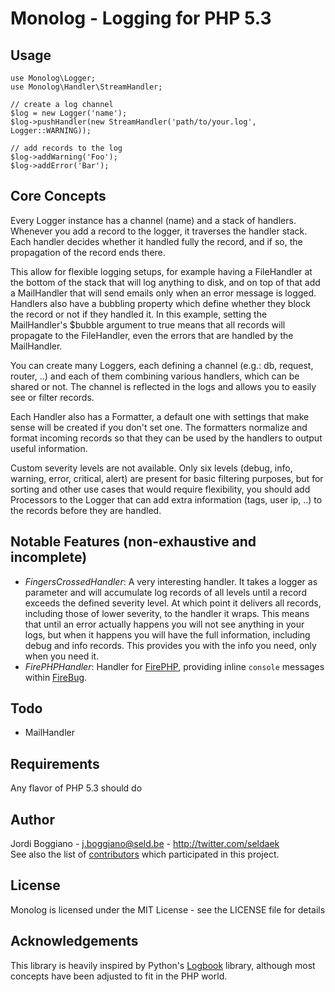Monolog - Logging for PHP 5.3
=============================

Usage
-----

    use Monolog\Logger;
    use Monolog\Handler\StreamHandler;

    // create a log channel
    $log = new Logger('name');
    $log->pushHandler(new StreamHandler('path/to/your.log', Logger::WARNING));

    // add records to the log
    $log->addWarning('Foo');
    $log->addError('Bar');

Core Concepts
-------------

Every Logger instance has a channel (name) and a stack of handlers. Whenever you add a record to the logger, it traverses the handler stack. Each handler decides whether it handled fully the record, and if so, the propagation of the record ends there.

This allow for flexible logging setups, for example having a FileHandler at the bottom of the stack that will log anything to disk, and on top of that add a MailHandler that will send emails only when an error message is logged. Handlers also have a bubbling property which define whether they block the record or not if they handled it. In this example, setting the MailHandler's $bubble argument to true means that all records will propagate to the FileHandler, even the errors that are handled by the MailHandler.

You can create many Loggers, each defining a channel (e.g.: db, request, router, ..) and each of them combining various handlers, which can be shared or not. The channel is reflected in the logs and allows you to easily see or filter records.

Each Handler also has a Formatter, a default one with settings that make sense will be created if you don't set one. The formatters normalize and format incoming records so that they can be used by the handlers to output useful information.

Custom severity levels are not available. Only six levels (debug, info, warning, error, critical, alert) are present for basic filtering purposes, but for sorting and other use cases that would require flexibility, you should add Processors to the Logger that can add extra information (tags, user ip, ..) to the records before they are handled.

Notable Features (non-exhaustive and incomplete)
------------------------------------------------

- _FingersCrossedHandler_: A very interesting handler. It takes a logger as parameter and will accumulate log records of all levels until a record exceeds the defined severity level. At which point it delivers all records, including those of lower severity, to the handler it wraps. This means that until an error actually happens you will not see anything in your logs, but when it happens you will have the full information, including debug and info records. This provides you with the info you need, only when you need it.
- _FirePHPHandler_: Handler for [FirePHP](http://www.firephp.org/), providing inline `console` messages within [FireBug](http://getfirebug.com/).

Todo
----

- MailHandler

Requirements
------------

Any flavor of PHP 5.3 should do

Author
------

Jordi Boggiano - <j.boggiano@seld.be> - <http://twitter.com/seldaek><br />
See also the list of [contributors](https://github.com/Seldaek/monolog/contributors) which participated in this project.

License
-------

Monolog is licensed under the MIT License - see the LICENSE file for details

Acknowledgements
----------------

This library is heavily inspired by Python's [Logbook](http://packages.python.org/Logbook/) library, although most concepts have been adjusted to fit in the PHP world.
